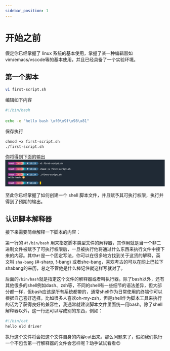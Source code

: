 ```yaml
---
sidebar_position: 1
---
```


# 开始之前

假定你已经掌握了 linux 系统的基本使用，掌握了某一种编辑器如vim/emacs/vscode等的基本使用，并且已经具备了一个实验环境。


## 第一个脚本

```bash
vi first-script.sh
```
编辑如下内容

```bash
#!/bin/bash

echo -e "hello bash \xf0\x9f\x98\x81"

```

保存执行

```
chmod +x first-script.sh
./first-script.sh
```

你将得到下面的输出
![first-script](img/first-script.png)

至此你已经掌握了如何创建一个 shell 脚本文件，并且赋予其可执行权限，执行并得到了预期的输出。

## 认识脚本解释器
接下来需要简单解释一下脚本的内容：

第一行的 `#!/bin/bash` 用来指定脚本类型文件的解释器，其作用就是当一个非二进制文件被赋予了可执行权限后，一旦被执行他将通过什么东西来执行文件中接下来的内容。其中`#!`是一个固定写法，你可以在很多地方找到关于这货的解释，英文叫 `sha-bang` (#-sharp, !-bang) 或者she-bang，喜欢考古的可以在网上巴拉下shabang的来历，总之不管他是什么棒记住就这样写就对了。

后面的`/bin/bash`就是指定这个文件的解释器或者叫执行器。除了bash以外，还有其他很多的shell例如dash、zsh等，不同的shell有一些细节的语法差异，但大部分都一样，但bash应该是所有系统都带的，通常shell作为日常使用的终端你可以根据自己喜好选择，比如很多人喜欢oh-my-zsh，但是shell作为脚本工具来执行的话为了获得良好的兼容性，我通常就建议脚本文件里面统一用bash。除了shell解释器以外，这一行还可以写成别的东西，例如：
```bash
#!/bin/cat
hello old driver
```
执行这个文件将会把这个文件自身的内容cat出来。那么问题来了，假如我们执行一个不包含第一行解释器的文件会怎样呢？动手试试看看😉